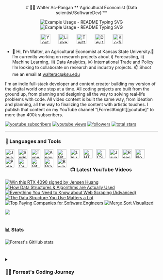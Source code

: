 <p align="center">
# 🏄‍♂️ Walter Ac-Pangan
**`Agricultural Economist (Data scientist/SoftwareDev)`**
</p>

<!-- markdownlint-disable MD033 MD041 -->

<p align="center">
  <img src="https://readme-typing-svg.demolab.com/?lines=WELCOME+TO+THIS+CORNER!;GLAD+YOU+ARE+HERE!&font=Fira%20Code&center=true&width=580&height=50&duration=4000&pause=1000" alt="Example Usage - README Typing SVG">
 <br>
  <img src="https://readme-typing-svg.demolab.com/?lines=LABOR+OMNIA+VINCIT;AD+ASTRA+PER+ASTRA!&font=Fira%20Code&center=true&width=580&height=50&duration=4000&pause=1000" alt="Example Usage - README Typing SVG">
</p>

<!-- markdownlint-enable MD033 -->



<!-- Social icons section -->
<p align="center">
  <a href="https://www.youtube.com/c/DevProTips"><img width="32px" alt="Youtube" title="Youtube" src="https://i.imgur.com/qiXu7b2.png"/></a>
  &#8287;&#8287;&#8287;&#8287;&#8287;
  <a href="https://www.linkedin.com/in/jonah-lawrence/"><img width="32px" alt="LinkedIn" title="LinkedIn" src="https://i.imgur.com/yRpa1dQ.png"/></a>
  &#8287;&#8287;&#8287;&#8287;&#8287;
  <a href="https://twitter.com/DenverCoder1"><img width="32px" alt="Twitter" title="Twitter" src="https://i.imgur.com/AixJgnm.png"/></a>
  &#8287;&#8287;&#8287;&#8287;&#8287;
  <a href="https://dev.to/denvercoder1"><img width="32px" alt="Dev.to" title="DenverCoder1 Dev.to" src="https://i.imgur.com/mVm29vK.png"></a>
  &#8287;&#8287;&#8287;&#8287;&#8287;
  <a href="https://ko-fi.com/jlawrence"><img width="32px" alt="Ko-fi" title="Buy me a coffee" src="https://i.imgur.com/PpLeD3K.png"/></a>
<!--   &#8287;&#8287;&#8287;&#8287;&#8287;
  <a href="http://eyl327.mywebcommunity.org/promos/"><img width="32px" alt="Free Stuff" title="Free gifts for you" src="https://i.imgur.com/0uVwkoZ.png"/></a> -->
</p>

- 👋 Hi, I’m Walter, an Agricultural Economist at Kansas State University.🌱 I’m currently working on research projects about i) Forecasting, ii) Machine Learning, iii) Data Analytics, iv) International Trade and Policy
I’m looking to collaborate on research and industry projects. 📫 Shoot me an email at walterac@ksu.edu

I'm an indie full-stack developer and content creator building my version of the digital world one step at a time. All coding projects are built from the ground up, from planning and designing all the way to solving real-life problems with code. All video content is built the same way, from ideation and planning, all the way to finalizing the content with artistic touches. I publish that content on my YouTube channel "[ForrestKnight][youtube]" to more than 400k subscribers.

   <p align="left">
      <a href="https://www.youtube.com/c/fknight?sub_confirmation=1">
         <img alt="youtube subscribers" title="Subscribe to my YouTube channel" src="https://custom-icon-badges.demolab.com/youtube/channel/subscribers/UC2WHjPDvbE6O328n17ZGcfg?color=%23E05D44&label=SUBSCRIBE&logo=video&logoColor=white&style=for-the-badge&labelColor=CE4630"/></a> 
      <a href="https://www.youtube.com/c/fknight">
         <img alt="youtube views" title="YouTube views" src="https://custom-icon-badges.demolab.com/youtube/channel/views/UC2WHjPDvbE6O328n17ZGcfg?color=%23E1AD0E&logo=eye&logoColor=white&style=for-the-badge&labelColor=C79600"/></a> 
      <a href="https://github.com/ForrestKnight?tab=followers">
         <img alt="followers" title="Follow me on Github" src="https://custom-icon-badges.demolab.com/github/followers/ForrestKnight?color=236ad3&labelColor=1155ba&style=for-the-badge&logo=person-add&label=Follow&logoColor=white"/></a>
      <a href="https://github.com/ForrestKnight?tab=repositories&sort=stargazers">
         <img alt="total stars" title="Total stars on GitHub" src="https://custom-icon-badges.demolab.com/github/stars/ForrestKnight?color=55960c&style=for-the-badge&labelColor=488207&logo=star"/></a>
   </p>

---

### 🧰 Languages and Tools

<img align="left" alt="Java" width="30px" style="padding-right:10px;" src="https://cdn.jsdelivr.net/gh/devicons/devicon/icons/java/java-original.svg"/>
<img align="left" alt="Spring" width="30px" style="padding-right:10px;" src="https://cdn.jsdelivr.net/gh/devicons/devicon/icons/spring/spring-original.svg" />
<img align="left" alt="TypeScript" width="30px" style="padding-right:10px;" src="https://cdn.jsdelivr.net/gh/devicons/devicon/icons/typescript/typescript-plain.svg" />
<img align="left" alt="Angular" width="30px" style="padding-right:10px;" src="https://cdn.jsdelivr.net/gh/devicons/devicon/icons/angularjs/angularjs-plain.svg" />
<img align="left" alt="Git" width="30px" style="padding-right:10px;" src="https://cdn.jsdelivr.net/gh/devicons/devicon/icons/git/git-original.svg" />
<img align="left" alt="Linux" width="30px" style="padding-right:10px;" src="https://cdn.jsdelivr.net/gh/devicons/devicon/icons/linux/linux-original.svg" />
<img align="left" alt="HTML" width="30px" style="padding-right:10px;" src="https://cdn.jsdelivr.net/gh/devicons/devicon/icons/html5/html5-plain.svg" />
<img align="left" alt="CSS" width="30px" style="padding-right:10px;" src="https://cdn.jsdelivr.net/gh/devicons/devicon/icons/css3/css3-plain.svg" />
<img align="left" alt="JavaScript" width="30px" style="padding-right:10px;" src="https://cdn.jsdelivr.net/gh/devicons/devicon/icons/javascript/javascript-plain.svg" />
<img align="left" alt="React" width="30px" style="padding-right:10px;" src="https://cdn.jsdelivr.net/gh/devicons/devicon/icons/react/react-original.svg" />
<img align="left" alt="NodeJS" width="30px" style="padding-right:10px;" src="https://cdn.jsdelivr.net/gh/devicons/devicon/icons/nodejs/nodejs-original.svg" />
<img align="left" alt="Python" width="30px" style="padding-right:10px;" src="https://cdn.jsdelivr.net/gh/devicons/devicon/icons/python/python-plain.svg" />
<img align="left" alt="C++" width="30px" style="padding-right:10px;" src="https://cdn.jsdelivr.net/gh/devicons/devicon/icons/cplusplus/cplusplus-line.svg" />
<img align="left" alt="GitHub" width="30px" style="padding-right:10px;" src="https://cdn.jsdelivr.net/gh/devicons/devicon/icons/github/github-original.svg" />
<img align="left" alt="Gradle" width="30px" style="padding-right:10px;" src="https://cdn.jsdelivr.net/gh/devicons/devicon/icons/gradle/gradle-plain.svg" />
<img align="left" alt="Bash" width="30px" style="padding-right:10px;" src="https://cdn.jsdelivr.net/gh/devicons/devicon/icons/bash/bash-original.svg" />
<br />

#

### 📺 Latest YouTube Videos

<!-- BEGIN YOUTUBE-CARDS -->
[![Win this RTX 4090 signed by Jensen Huang](https://ytcards.demolab.com/?id=VybxPh8Trls&title=Win+this+RTX+4090+signed+by+Jensen+Huang&lang=en&timestamp=1710538911&background_color=%230d1117&title_color=%23ffffff&stats_color=%23dedede&max_title_lines=1&width=250&border_radius=5&duration=50 "Win this RTX 4090 signed by Jensen Huang")](https://www.youtube.com/watch?v=VybxPh8Trls)
[![How Data Structures & Algorithms are Actually Used](https://ytcards.demolab.com/?id=ALPWOiUKIjY&title=How+Data+Structures+%26+Algorithms+are+Actually+Used&lang=en&timestamp=1710513900&background_color=%230d1117&title_color=%23ffffff&stats_color=%23dedede&max_title_lines=1&width=250&border_radius=5&duration=699 "How Data Structures & Algorithms are Actually Used")](https://www.youtube.com/watch?v=ALPWOiUKIjY)
[![Everything You Need to Know about Web Scraping (Advanced)](https://ytcards.demolab.com/?id=vxk6YPRVg_o&title=Everything+You+Need+to+Know+about+Web+Scraping+%28Advanced%29&lang=en&timestamp=1709917248&background_color=%230d1117&title_color=%23ffffff&stats_color=%23dedede&max_title_lines=1&width=250&border_radius=5&duration=903 "Everything You Need to Know about Web Scraping (Advanced)")](https://www.youtube.com/watch?v=vxk6YPRVg_o)
[![The Data Structure You Use Matters a Lot](https://ytcards.demolab.com/?id=VpnZnFUHhIU&title=The+Data+Structure+You+Use+Matters+a+Lot&lang=en&timestamp=1707836432&background_color=%230d1117&title_color=%23ffffff&stats_color=%23dedede&max_title_lines=1&width=250&border_radius=5&duration=395 "The Data Structure You Use Matters a Lot")](https://www.youtube.com/watch?v=VpnZnFUHhIU)
[![Top Paying Companies for Software Engineers](https://ytcards.demolab.com/?id=cIvduLKs5uY&title=Top+Paying+Companies+for+Software+Engineers&lang=en&timestamp=1707058821&background_color=%230d1117&title_color=%23ffffff&stats_color=%23dedede&max_title_lines=1&width=250&border_radius=5&duration=32 "Top Paying Companies for Software Engineers")](https://www.youtube.com/watch?v=cIvduLKs5uY)
[![Merge Sort Visualized](https://ytcards.demolab.com/?id=MlyIGMOkL5s&title=Merge+Sort+Visualized&lang=en&timestamp=1706360421&background_color=%230d1117&title_color=%23ffffff&stats_color=%23dedede&max_title_lines=1&width=250&border_radius=5&duration=55 "Merge Sort Visualized")](https://www.youtube.com/watch?v=MlyIGMOkL5s)
<!-- END YOUTUBE-CARDS -->

[<img src="https://custom-icon-badges.demolab.com/badge/-Subscribe%20For%20More-red?style=for-the-badge&logo=video&logoColor=white"/>](https://www.youtube.com/c/fknight?sub_confirmation=1)

#

### 📊 Stats

![Forrest's GitHub stats](https://github-readme-stats.vercel.app/api?username=forrestknight&show_icons=true&theme=gruvbox)

<!-- ![GitHub Streak](https://streak-stats.demolab.com?user=ForrestKnight&theme=gruvbox&border_radius=4.5) -->

#

<details>
 <summary><h3>👨‍💻 Forrest's Coding Journey</h3></summary>
   I started my coding journey as a naive computer science student with a passion to learn everything I could about this programming world - code, unix, linux, theory. And all the while, teaching myself iOS development with a dream to build my own app, but that soon got overshadowed by my desire to excel in Java. A desire that landed me a full-stack software engineering job upon graduation. However, I had another desire I had been pursuing throughout this time - YouTube content creation. I eventually ended up quitting my software engineering job to pursue YouTube full-time, and that has been my focus ever since. But there's something that's always bothered me about my journey - abandoning my dream of building my own app to pursue the safe route, a job. Now I've already taken the leap away from that safety net into this uncomfortable, unexplored world that it being a creator. And it worked out, but again, it became comfortable. It's easier to create a video than go out on a ledge and build my own product. I do have to eat, at the end of the day, but I think it's time. It's time to get uncomfortable again. I have a burning desire to get back on the horse, and fulfill that dream younger me had of building my own app, my own product. And in order to do that, I'll be implmementing a few measures to streamline my YouTube 
